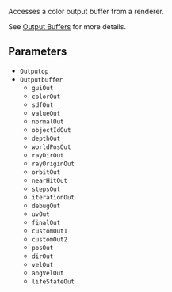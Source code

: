 Accesses a color output buffer from a renderer.

See [Output Buffers](/raytk/guide/output-buffers/) for more details.

## Parameters

* `Outputop`
* `Outputbuffer`
  * `guiOut`
  * `colorOut`
  * `sdfOut`
  * `valueOut`
  * `normalOut`
  * `objectIdOut`
  * `depthOut`
  * `worldPosOut`
  * `rayDirOut`
  * `rayOriginOut`
  * `orbitOut`
  * `nearHitOut`
  * `stepsOut`
  * `iterationOut`
  * `debugOut`
  * `uvOut`
  * `finalOut`
  * `customOut1`
  * `customOut2`
  * `posOut`
  * `dirOut`
  * `velOut`
  * `angVelOut`
  * `lifeStateOut`